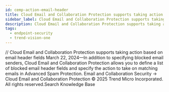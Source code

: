 ```yaml
---
id: cemp-action-email-header
title: Cloud Email and Collaboration Protection supports taking action based on email header fields
sidebar_label: Cloud Email and Collaboration Protection supports taking action based on email header fields
description: Cloud Email and Collaboration Protection supports taking action based on email header fields
tags:
  - endpoint-security
  - trend-vision-one
---
```


/*<![CDATA[*/ $('#title').html($('meta[name=map-description]').attr('content')); /*]]>*/ Cloud Email and Collaboration Protection supports taking action based on email header fields March 22, 2024—In addition to specifying blocked email senders, Cloud Email and Collaboration Protection allows you to define a list of blocked email header fields and specify the action to take on matching emails in Advanced Spam Protection. Email and Collaboration Security → Cloud Email and Collaboration Protection © 2025 Trend Micro Incorporated. All rights reserved.Search Knowledge Base